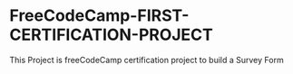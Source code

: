 # FreeCodeCamp-FIRST-CERTIFICATION-PROJECT
This Project is freeCodeCamp certification project to build a Survey Form
